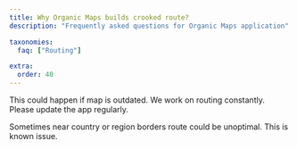 ```yaml
---
title: Why Organic Maps builds crooked route?
description: "Frequently asked questions for Organic Maps application"

taxonomies:
  faq: ["Routing"]

extra:
  order: 40
---
```


This could happen if map is outdated. We work on routing constantly. Please update the app regularly.

Sometimes near country or region borders route could be unoptimal. This is known issue.
